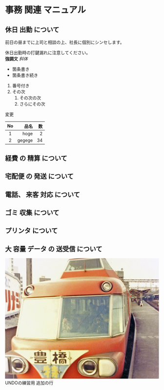 # 事務 関連 マニュアル 
## 休日 出勤 について 
前日の昼までに上司と相談の上、社長に個別にシンセします。  

休日出勤時の打鍵漏れに注意してください。  
**強調文** *斜体*
- 箇条書き
- 箇条書き続き

1. 番号付き  
1. その次  
      1. その次の次  
      1. さらにその次


変更

|No|  品名  |  数  |
|:--:|-----------:|-------:|
|  1  | hoge   |  2  |
|  2  | gegege | 34 |


## 経費 の 精算 について 
## 宅配便 の 発送 について 
## 電話、 来客 対応 について 
## ゴミ 収集 について
## プリンタ について 
## 大 容量 データ の 送受信 について 
![パノラマカー](img/No04Col-28.jpg)
UNDOの練習用
追加の行
